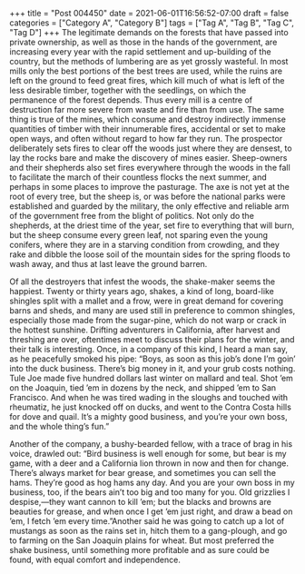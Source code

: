 +++
title = "Post 004450"
date = 2021-06-01T16:56:52-07:00
draft = false
categories = ["Category A", "Category B"]
tags = ["Tag A", "Tag B", "Tag C", "Tag D"]
+++
The legitimate demands on the forests that have passed into private ownership, as well as those in the hands of the government, are increasing every year with the rapid settlement and up-building of the country, but the methods of lumbering are as yet grossly wasteful. In most mills only the best portions of the best trees are used, while the ruins are left on the ground to feed great fires, which kill much of what is left of the less desirable timber, together with the seedlings, on which the permanence of the forest depends. Thus every mill is a centre of destruction far more severe from waste and fire than from use. The same thing is true of the mines, which consume and destroy indirectly immense quantities of timber with their innumerable fires, accidental or set to make open ways, and often without regard to how far they run. The prospector deliberately sets fires to clear off the woods just where they are densest, to lay the rocks bare and make the discovery of mines easier. Sheep-owners and their shepherds also set fires everywhere through the woods in the fall to facilitate the march of their countless flocks the next summer, and perhaps in some places to improve the pasturage. The axe is not yet at the root of every tree, but the sheep is, or was before the national parks were established and guarded by the military, the only effective and reliable arm of the government free from the blight of politics. Not only do the shepherds, at the driest time of the year, set fire to everything that will burn, but the sheep consume every green leaf, not sparing even the young conifers, where they are in a starving condition from crowding, and they rake and dibble the loose soil of the mountain sides for the spring floods to wash away, and thus at last leave the ground barren.

Of all the destroyers that infest the woods, the shake-maker seems the happiest. Twenty or thirty years ago, shakes, a kind of long, board-like shingles split with a mallet and a frow, were in great demand for covering barns and sheds, and many are used still in preference to common shingles, especially those made from the sugar-pine, which do not warp or crack in the hottest sunshine. Drifting adventurers in California, after harvest and threshing are over, oftentimes meet to discuss their plans for the winter, and their talk is interesting. Once, in a company of this kind, I heard a man say, as he peacefully smoked his pipe: “Boys, as soon as this job’s done I’m goin’ into the duck business. There’s big money in it, and your grub costs nothing. Tule Joe made five hundred dollars last winter on mallard and teal. Shot ’em on the Joaquin, tied ’em in dozens by the neck, and shipped ’em to San Francisco. And when he was tired wading in the sloughs and touched with rheumatiz, he just knocked off on ducks, and went to the Contra Costa hills for dove and quail. It’s a mighty good business, and you’re your own boss, and the whole thing’s fun.”

Another of the company, a bushy-bearded fellow, with a trace of brag in his voice, drawled out: “Bird business is well enough for some, but bear is my game, with a deer and a California lion thrown in now and then for change. There’s always market for bear grease, and sometimes you can sell the hams. They’re good as hog hams any day. And you are your own boss in my business, too, if the bears ain’t too big and too many for you. Old grizzlies I despise,—they want cannon to kill ’em; but the blacks and browns are beauties for grease, and when once I get ’em just right, and draw a bead on ’em, I fetch ’em every time.”Another said he was going to catch up a lot of mustangs as soon as the rains set in, hitch them to a gang-plough, and go to farming on the San Joaquin plains for wheat. But most preferred the shake business, until something more profitable and as sure could be found, with equal comfort and independence.
